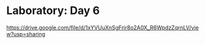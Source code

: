 # Laboratory: Day 6
https://drive.google.com/file/d/1xYVUuXnSgFrir8o2A0X_R6WpdzZqrnLV/view?usp=sharing
